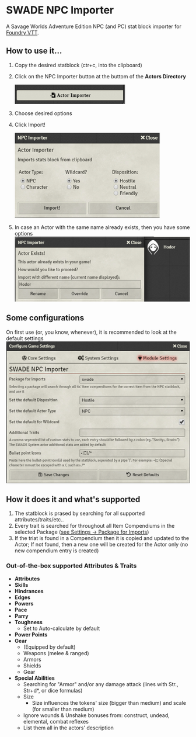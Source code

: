 # SWADE NPC Importer

A Savage Worlds Adventure Edition NPC (and PC) stat block importer for [Foundry VTT](https://foundryvtt.com/).

## How to use it...

1. Copy the desired statblock (ctr+c, into the clipboard)
2. Click on the NPC Importer button at the buttom of the **Actors Directory**

    ![NPC Importer Button](./readme_images/ActorImporterButton.png)
3. Choose desired options
4. Click Import!

    ![NPC Importer Dialogue](./readme_images/ActorImportDialogue.png)
5. In case an Actor with the same name already exists, then you have some options
    ![NPC Importer Dialogue](./readme_images/WhatToDoDialogue.png)

## Some configurations

On first use (or, you know, whenever), it is recommended to look at the default settings
    ![NPC Importer Settings](./readme_images/NpcImporterSettings.png)

## How it does it and what's supported

1. The statblock is prased by searching for all supported attributes/traits/etc..
2. Every trait is searched for throughout all Item Compendiums in the selected Package ([see Settings -> Package for Imports](#some-configurations))
3. If the triat is found in a Compendium then it is copied and updated to the Actor; If not found, then a new one will be created for the Actor only (no new compendium entry is created)

### Out-of-the-box supported Attributes & Traits

- **Attributes**
- **Skills**
- **Hindrances**
- **Edges**
- **Powers**
- **Pace**
- **Parry**
- **Toughness**
  - Set to Auto-calculate by default
- **Power Points**
- **Gear**
  - (Equipped by default)
  - Weapons (melee & ranged)
  - Armors
  - Shields
  - Gear
- **Special Abilities**
  - Searching for "Armor" and/or any damage attack (lines with Str., Str+d*, or dice formulas)
  - Size
    - Size influences the tokens' size (bigger than medium) and scale (for smaller than medium)
  - Ignore wounds & Unshake bonuses from: construct, undead, elemental, combat reflexes
  - List them all in the actors' description
    <!-- , adding in-line roll macros where found -->


